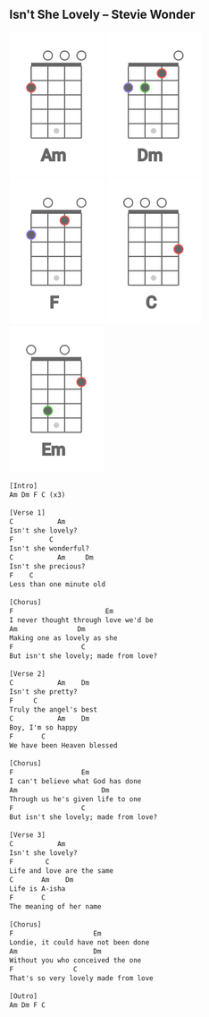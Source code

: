 ## Isn't She Lovely – Stevie Wonder

![Am](https://raw.githubusercontent.com/Capevace/ukulele-chords/main/svgs/Am.svg) ![Dm](https://raw.githubusercontent.com/Capevace/ukulele-chords/main/svgs/Dm.svg) ![F](https://raw.githubusercontent.com/Capevace/ukulele-chords/main/svgs/F.svg) ![C](https://raw.githubusercontent.com/Capevace/ukulele-chords/main/svgs/C.svg) ![Em](https://raw.githubusercontent.com/Capevace/ukulele-chords/main/svgs/Em.svg)

````
[Intro]
Am Dm F C (x3)

[Verse 1]
C           Am
Isn't she lovely?
F         C
Isn't she wonderful?
C           Am     Dm
Isn't she precious?
F    C
Less than one minute old

[Chorus]
F                       Em
I never thought through love we'd be
Am               Dm
Making one as lovely as she
F                 C
But isn't she lovely; made from love?

[Verse 2]
C           Am    Dm
Isn't she pretty?
F     C
Truly the angel's best
C           Am    Dm
Boy, I'm so happy
F       C
We have been Heaven blessed

[Chorus]
F                 Em
I can't believe what God has done
Am                     Dm
Through us he's given life to one
F                 C
But isn't she lovely; made from love?

[Verse 3]
C           Am
Isn't she lovely?
F        C
Life and love are the same
C       Am    Dm
Life is A-isha
F       C
The meaning of her name

[Chorus]
F                    Em
Londie, it could have not been done
Am                   Dm
Without you who conceived the one
F               C
That's so very lovely made from love

[Outro]
Am Dm F C
````
